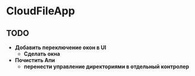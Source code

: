 # CloudFileApp

## TODO
* __Добавить переключение окон в UI__
  * __Сделать окна__
* __Почистить Апи__
   * __перенести управление директориями в отдельный контролер__
